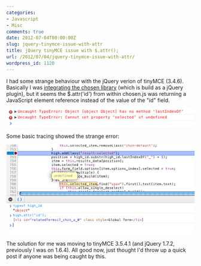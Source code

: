 ```yaml
---
categories:
- Javascript
- Misc
comments: true
date: 2012-07-04T00:00:00Z
slug: jquery-tinymce-issue-with-attr
title: jQuery tinyMCE issue with $.attr();
url: /2012/07/04/jquery-tinymce-issue-with-attr/
wordpress_id: 1120
---
```


I had some strange behaviour with the jQuery verion of tinyMCE (3.4.6). Basically I was [integrating the chosen library](http://harvesthq.github.com/chosen/) (which is build as a jQuery plugin), but it seems the $.attr('id') from within chosen.js was returning a JavaScript element reference instead of the value of the "id" field.

[![](/images/uploads/2012/07/tiny_error.png)](/images/uploads/2012/07/tiny_error.png)

Some basic tracing showed the strange error:

[![](/images/uploads/2012/07/tiny_trace.png)](/images/uploads/2012/07/tiny_trace.png)

The solution for me was moving to tinyMCE 3.5.4.1 (and jQuery 1.7.2, previously I was on 1.6.4). All good now, just thought I'd throw up a quick post if anyone was being caught by this.
